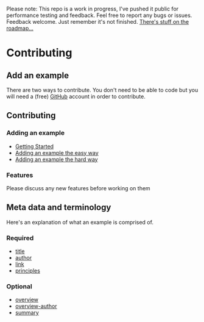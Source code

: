 Please note: This repo is a work in progress, I've pushed it public for performance testing and feedback. Feel free to report any bugs or issues. Feedback welcome. Just remember it's not finished. [There's stuff on the roadmap… ](https://github.com/benbrignell/principles.design/issues)

# Contributing

## Add an example
There are two ways to contribute. You don't need to be able to code but you will need a (free) [GitHub](https://github.com) account in order to contribute.

## Contributing
### Adding an example
* [Getting Started](https://github.com/benbrignell/principles.design/wiki/Adding-an-example#getting-started)
* [Adding an example the easy way](https://github.com/benbrignell/principles.design/wiki/Adding-an-example#adding-an-example-the-easy-way)
* [Adding an example the hard way](https://github.com/benbrignell/principles.design/wiki/Adding-an-example#adding-an-example-the-hard-way)
### Features
Please discuss any new features before working on them

## Meta data and terminology
Here's an explanation of what an example is comprised of.
### Required
* [title](https://github.com/benbrignell/principles.design/wiki/Example-page-meta-data-and-terminology#title)
* [author](https://github.com/benbrignell/principles.design/wiki/Example-page-meta-data-and-terminology#author)
* [link](https://github.com/benbrignell/principles.design/wiki/Example-page-meta-data-and-terminology#link)
* [principles](https://github.com/benbrignell/principles.design/wiki/Example-page-meta-data-and-terminology#principles)
### Optional
* [overview](https://github.com/benbrignell/principles.design/wiki/Example-page-meta-data-and-terminology#overview)
* [overview-author](https://github.com/benbrignell/principles.design/wiki/Example-page-meta-data-and-terminology#overview-author)
* [summary](https://github.com/benbrignell/principles.design/wiki/Example-page-meta-data-and-terminology#summary)
